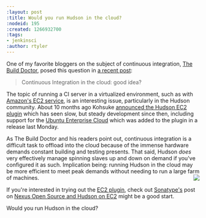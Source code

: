 ```yaml
---
:layout: post
:title: Would you run Hudson in the cloud?
:nodeid: 195
:created: 1266932700
:tags:
- jenkinsci
:author: rtyler
---
```

One of my favorite bloggers on the subject of continuous integration, <a id="aptureLink_e9BNkKIorq" href="https://twitter.com/builddoctor">The Build Doctor</a>, posed this question in [a recent post](https://www.build-doctor.com/2010/02/23/continuous-integration-in-the-cloud-good-idea/):

> Continuous Integration in the cloud: good idea?

The topic of running a CI server in a virtualized environment, such as with <a id="aptureLink_nJiKPqGQ1T" href="https://en.wikipedia.org/wiki/Amazon%20Elastic%20Compute%20Cloud">Amazon's EC2 service</a>, is an interesting issue, particularly in the Hudson community. About 10 months ago Kohsuke [announced the Hudson EC2 plugin](https://weblogs.java.net/blog/2009/05/18/hudson-ec2-plugin) which has seen slow, but steady development since then, including support for the [Ubuntu Enterprise Cloud](https://www.ubuntu.com/cloud/private) which was added to the plugin in a release last Monday.

As The Build Doctor and his readers point out, continuous integration is a difficult task to offload into the cloud because of the immense hardware demands constant building and testing presents. That said, Hudson *does* very effectively manage spinning slaves up and down on demand if you've configured it as such. Implication being: running Hudson in the cloud may be more efficient to meet peak demands without needing to run a large farm of machines.<img src="https://web.archive.org/web/*/https://agentdero.cachefly.net/continuousblog/hudson_in_the_cloud.png" align="right"/>

If you're interested in trying out the [EC2 plugin](https://wiki.jenkins.io/display/JENKINS/Amazon+EC2+Plugin), check out <a id="aptureLink_6E30Ex9PTT" href="https://www.sonatype.com/">Sonatype's</a> post on [Nexus Open Source and Hudson on EC2](https://www.sonatype.com/people/2009/06/nexus-open-source-and-hudson-on-ec2/) might be a good start.

Would you run Hudson in the cloud?
